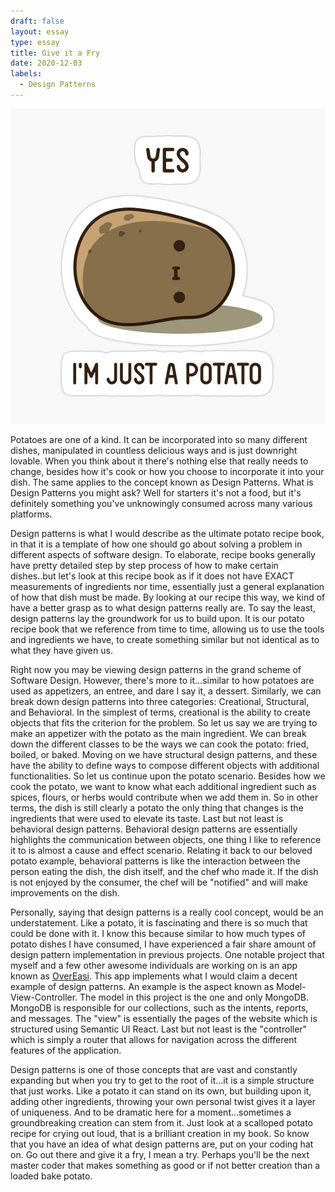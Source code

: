 ```yaml
---
draft: false
layout: essay
type: essay
title: Give it a Fry
date: 2020-12-03
labels:
  - Design Patterns
---
```


<img class="ui small left circular floated image" src="../images/potato.png">

Potatoes are one of a kind. It can be incorporated into so many different dishes, manipulated in countless delicious ways and is just downright lovable. When you think about it there's nothing else that really needs to change, besides how it's cook or how you choose to incorporate it into your dish. The same applies to the concept known as Design Patterns. What is Design Patterns you might ask? Well for starters it's not a food, but it's definitely something you've unknowingly consumed across many various platforms.

Design patterns is what I would describe as the ultimate potato recipe book, in that it is a template of how one should go about solving a problem in different aspects of software design. To elaborate, recipe books generally have pretty detailed step by step process of how to make certain dishes..but let's look at this recipe book as if it does not have EXACT measurements of ingredients nor time, essentially just a general explanation of how that dish must be made. By looking at our recipe this way, we kind of have a better grasp as to what design patterns really are. To say the least, design patterns lay the groundwork for us to build upon. It is our potato recipe book that we reference from time to time, allowing us to use the tools and ingredients we have, to create something similar but not identical as to what they have given us.

Right now you may be viewing design patterns in the grand scheme of Software Design. However, there's more to it...similar to how potatoes are used as appetizers, an entree, and dare I say it, a dessert. Similarly, we can break down design patterns into three categories: Creational, Structural, and Behavioral. In the simplest of terms, creational is the ability to create objects that fits the criterion for the problem. So let us say we are trying to make an appetizer with the potato as the main ingredient. We can break down the different classes to be the ways we can cook the potato: fried, boiled, or baked. Moving on we have structural design patterns, and these have the ability to define ways to compose different objects with additional functionalities. So let us continue upon the potato scenario. Besides how we cook the potato, we want to know what each additional ingredient such as spices, flours, or herbs would contribute when we add them in. So in other terms, the dish is still clearly a potato the only thing that changes is the ingredients that were used to elevate its taste. Last but not least is behavioral design patterns. Behavioral design patterns are essentially highlights the communication between objects, one thing I like to reference it to is almost a cause and effect scenario. Relating it back to our beloved potato example, behavioral patterns is like the interaction between the person eating the dish, the dish itself, and the chef who made it. If the dish is not enjoyed by the consumer, the chef will be "notified" and will make improvements on the dish.

Personally, saying that design patterns is a really cool concept, would be an understatement. Like a potato, it is fascinating and there is so much that could be done with it. I know this because similar to how much types of potato dishes I have consumed, I have experienced a fair share amount of design pattern implementation in previous projects. One notable project that myself and a few other awesome individuals are working on is an app known as [OverEasi](https://overeasi.github.io/). This app implements what I would claim a decent example of design patterns. An example is the aspect known as Model-View-Controller. The model in this project is the one and only MongoDB. MongoDB is responsible for our collections, such as the intents, reports, and messages. The "view" is essentially the pages of the website which is structured using Semantic UI React. Last but not least is the "controller" which is simply a router that allows for navigation across the different features of the application.

Design patterns is one of those concepts that are vast and constantly expanding but when you try to get to the root of it...it is a simple structure that just works. Like a potato it can stand on its own, but building upon it, adding other ingredients, throwing your own personal twist gives it a layer of uniqueness. And to be dramatic here for a moment...sometimes a groundbreaking creation can stem from it. Just look at a scalloped potato recipe for crying out loud, that is a brilliant creation in my book. So know that you have an idea of what design patterns are, put on your coding hat on. Go out there and give it a fry, I mean a try. Perhaps you'll be the next master coder that makes something as good or if not better creation than a loaded bake potato.

